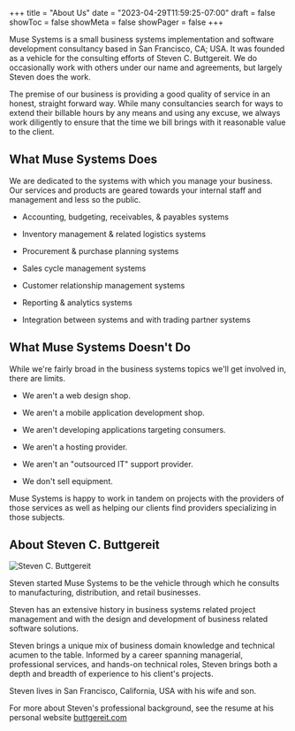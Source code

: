 +++
title = "About Us"
date = "2023-04-29T11:59:25-07:00"
draft = false
showToc = false
showMeta = false
showPager = false
+++

Muse Systems is a small business systems implementation and software development consultancy based in San Francisco, CA; USA.  It was founded as a vehicle for the consulting efforts of Steven C. Buttgereit.  We do occasionally work with others under our name and agreements, but largely Steven does the work.

The premise of our business is providing a good quality of service in an honest, straight forward way.  While many consultancies search for ways to extend their billable hours by any means and using any excuse, we always work diligently to ensure that the time we bill brings with it reasonable value to the client.

## What Muse Systems Does

We are dedicated to the systems with which you manage your business.  Our services and products are geared towards your internal staff and management and less so the public.

  * Accounting, budgeting, receivables, & payables systems

  * Inventory management & related logistics systems

  * Procurement & purchase planning systems

  * Sales cycle management systems

  * Customer relationship management systems

  * Reporting & analytics systems

  * Integration between systems and with trading partner systems


## What Muse Systems Doesn't Do

While we're fairly broad in the business systems topics we'll get involved in, there are limits.

  * We aren't a web design shop.

  * We aren't a mobile application development shop.

  * We aren't developing applications targeting consumers.

  * We aren't a hosting provider.

  * We aren't an "outsourced IT" support provider.

  * We don't sell equipment.

Muse Systems is happy to work in tandem on projects with the providers of those services as well as helping our clients find providers specializing in those subjects.

## About Steven C. Buttgereit

<div class="not-prose w-48 float-left my-2 me-4 ms-2 mb-2 ">
	<img class="mx-auto rounded-xl shadow-xl" src="/img/about/scb_portrait_500_lossy.webp" alt="Steven C. Buttgereit" aria-hidden="true"/>
</div>

Steven started Muse Systems to be the vehicle through which he consults to manufacturing, distribution, and retail businesses.

Steven has an extensive history in business systems related project management and with the design and development of business related software solutions.

Steven brings a unique mix of business domain knowledge and technical acumen to the table. Informed by a career spanning managerial, professional services, and hands-on technical roles, Steven brings both a depth and breadth of experience to his client's projects.

Steven lives in San Francisco, California, USA with his wife and son.

For more about Steven's professional background, see the resume at his personal website [buttgereit.com](https://buttgereit.com/resume)
